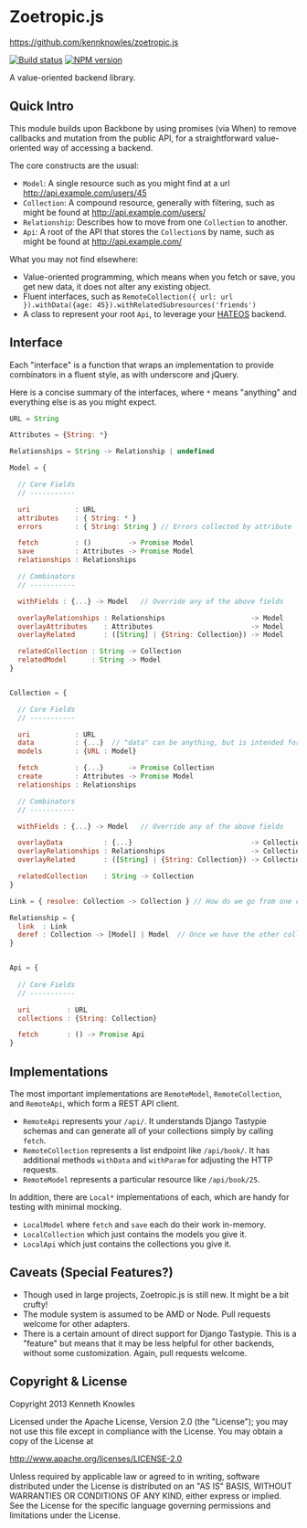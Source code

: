 Zoetropic.js
=============

https://github.com/kennknowles/zoetropic.js

[![Build status](https://travis-ci.org/kennknowles/zoetropic.js.png)](https://travis-ci.org/kennknowles/zoetropic.js)
[![NPM version](https://badge.fury.io/js/zoetropic.png)](http://badge.fury.io/js/zoetropic)

A value-oriented backend library.

Quick Intro
-----------

This module builds upon Backbone by using promises (via When) to remove callbacks
and mutation from the public API, for a straightforward value-oriented way of accessing
a backend.

The core constructs are the usual:

 - `Model`: A single resource such as you might find at a url http://api.example.com/users/45
 - `Collection`: A compound resource, generally with filtering, such as might be found at http://api.example.com/users/
 - `Relationship`: Describes how to move from one `Collection` to another.
 - `Api`: A root of the API that stores the `Collection`s by name, such as might be found at http://api.example.com/

What you may not find elsewhere:

 - Value-oriented programming, which means when you fetch or save, you get new data, it does not alter any existing object.
 - Fluent interfaces, such as `RemoteCollection({ url: url }).withData({age: 45}).withRelatedSubresources('friends')`
 - A class to represent your root `Api`, to leverage your [HATEOS](http://en.wikipedia.org/wiki/HATEOAS) backend. 


Interface
---------

Each "interface" is a function that wraps an implementation to provide combinators in a fluent style, as with underscore and jQuery.

Here is a concise summary of the interfaces, where `*` means "anything" and everything else is as you might expect.

```javascript
URL = String

Attributes = {String: *}

Relationships = String -> Relationship | undefined

Model = {

  // Core Fields
  // -----------

  uri           : URL
  attributes    : { String: * }
  errors        : { String: String } // Errors collected by attribute

  fetch         : ()         -> Promise Model 
  save          : Attributes -> Promise Model
  relationships : Relationships

  // Combinators
  // -----------

  withFields : {...} -> Model   // Override any of the above fields

  overlayRelationships : Relationships                     -> Model
  overlayAttributes    : Attributes                        -> Model
  overlayRelated       : ([String] | {String: Collection}) -> Model

  relatedCollection : String -> Collection
  relatedModel      : String -> Model
}


Collection = {

  // Core Fields
  // -----------

  uri           : URL
  data          : {...}  // "data" can be anything, but is intended for querystring parameters; passed to fetch
  models        : {URL : Model}

  fetch         : {...}      -> Promise Collection
  create        : Attributes -> Promise Model
  relationships : Relationships

  // Combinators
  // -----------

  withFields : {...} -> Model   // Override any of the above fields

  overlayData          : {...}                             -> Collection
  overlayRelationships : Relationships                     -> Collection
  overlayRelated       : ([String] | {String: Collection}) -> Collection

  relatedCollection    : String -> Collection
}

Link = { resolve: Collection -> Collection } // How do we go from one collection to another? (it might overapproximate due to REST interface limitations)

Relationship = {
  link  : Link
  deref : Collection -> [Model] | Model  // Once we have the other collection fetched, how do we actually get the related models out?
}


Api = {
  
  // Core Fields
  // -----------

  uri         : URL
  collections : {String: Collection}

  fetch       : () -> Promise Api
}
```

Implementations
---------------

The most important implementations are `RemoteModel`, `RemoteCollection`, and `RemoteApi`, which form a REST API client.

 - `RemoteApi` represents your `/api/`. It understands Django Tastypie schemas and can generate all of your collections simply by calling `fetch`.
 - `RemoteCollection` represents a list endpoint like `/api/book/`. It has additional methods `withData` and `withParam` for adjusting the HTTP requests.
 - `RemoteModel` represents a particular resource like `/api/book/25`.

In addition, there are `Local*` implementations of each, which are handy for testing with minimal mocking.

 - `LocalModel` where `fetch` and `save` each do their work in-memory.
 - `LocalCollection` which just contains the models you give it.
 - `LocalApi` which just contains the collections you give it.


Caveats (Special Features?)
---------------------------

 - Though used in large projects, Zoetropic.js is still new. It might be a bit crufty!
 - The module system is assumed to be AMD or Node. Pull requests welcome for other adapters.
 - There is a certain amount of direct support for Django Tastypie. This is a "feature" but means that it may be less helpful for other backends, without some customization. Again, pull requests welcome.


Copyright & License
-------------------

Copyright 2013 Kenneth Knowles

Licensed under the Apache License, Version 2.0 (the "License"); you may not use
this file except in compliance with the License. You may obtain a copy of the
License at

http://www.apache.org/licenses/LICENSE-2.0

Unless required by applicable law or agreed to in writing, software distributed
under the License is distributed on an "AS IS" BASIS, WITHOUT WARRANTIES OR
CONDITIONS OF ANY KIND, either express or implied. See the License for the
specific language governing permissions and limitations under the License.
